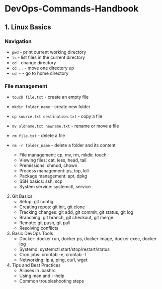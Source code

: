 # DevOps-Commands-Handbook

## 1. Linux Basics
### Navigation
- `pwd` - print current working directory
- `ls` - list files in the current directory
- `cd` - change directory
- `cd ..` - move one directory up
- `cd ~` - go to home directory
### File management
- `touch file.txt` - create an empty file
- `mkdir folder_name` - create new folder
- `cp source.txt destination.txt` - copy a file
- `mv oldname.txt newname.txt` - rename or move a file
- `rm file.txt` - delete a file
- `rm -r folder_name` - delete a folder and its content













	- File management: cp, mv, rm, mkdir, touch
	- Viewing files: cat, less, head, tail
	- Premissions: chmod, chown
	- Process management: ps, top, kill
	- Package management: apt, dpkg
	- SSH basics: ssh, scp
	- System service: systemctl, service
2. Git Basics
	- Setup: git config
	- Creating repos: git init, git clone
	- Tracking changes: git add, git commit, git status, git log
	- Branching: git branch, git checkout, git merge
	- Remote: git push, git pull
	- Resolving conflicts
3. Basic DevOps Tools
	- Docker: docker run, docker ps, docker image, docker exec, docker log
	- Systemd: systemctl start/stop/restart/status
	- Cron jobs: crontab -e, crontab -l
	- Networking: ip a, ping, curl, wget
4. Tips and Best Practices
	- Aliases in .bashrc
	- Using man and --help
	- Common troubleshooting steps
